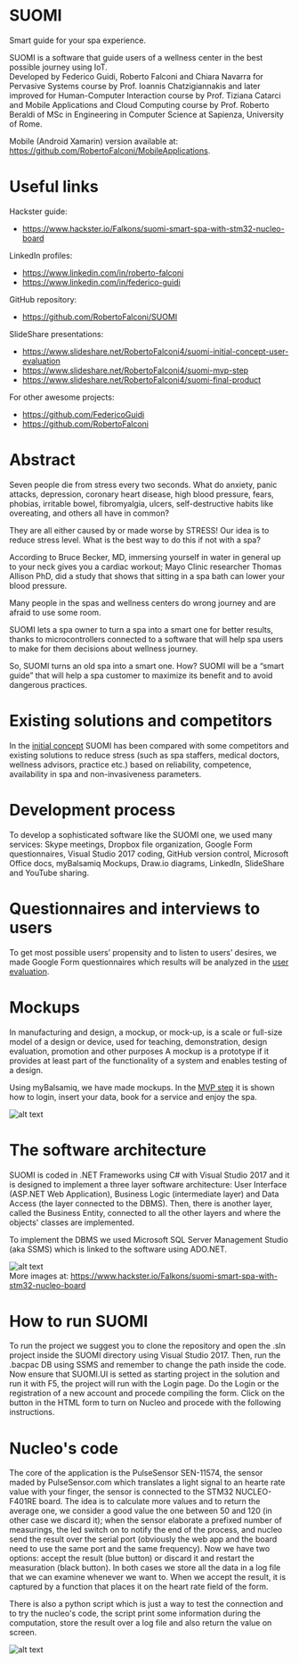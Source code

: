 # SUOMI
Smart guide for your spa experience.

SUOMI is a software that guide users of a wellness center in the best possible journey using IoT.  
Developed by Federico Guidi, Roberto Falconi and Chiara Navarra for Pervasive Systems course by Prof. Ioannis Chatzigiannakis and later improved for Human-Computer Interaction course by Prof. Tiziana Catarci and Mobile Applications and Cloud Computing course by Prof. Roberto Beraldi of MSc in Engineering in Computer Science at Sapienza, University of Rome.  

Mobile (Android Xamarin) version available at: https://github.com/RobertoFalconi/MobileApplications.  
  
# Useful links
Hackster guide:
- https://www.hackster.io/Falkons/suomi-smart-spa-with-stm32-nucleo-board  

LinkedIn profiles:  
- https://www.linkedin.com/in/roberto-falconi  
- https://www.linkedin.com/in/federico-guidi  
   
GitHub repository:  
- https://github.com/RobertoFalconi/SUOMI  
  
SlideShare presentations:  
- https://www.slideshare.net/RobertoFalconi4/suomi-initial-concept-user-evaluation  
- https://www.slideshare.net/RobertoFalconi4/suomi-mvp-step  
- https://www.slideshare.net/RobertoFalconi4/suomi-final-product  
  
For other awesome projects:  
- https://github.com/FedericoGuidi  
- https://github.com/RobertoFalconi  

# Abstract
Seven people die from stress every two seconds. What do anxiety, panic attacks, depression, coronary heart disease, high blood pressure, fears, phobias, irritable bowel, fibromyalgia, ulcers, self-destructive habits like overeating, and others all have in common?

They are all either caused by or made worse by STRESS! Our idea is to reduce stress level. What is the best way to do this if not with a spa?

According to Bruce Becker, MD, immersing yourself in water in general up to your neck gives you a cardiac workout; Mayo Clinic researcher Thomas Allison PhD, did a study that shows that sitting in a spa bath can lower your blood pressure.

Many people in the spas and wellness centers do wrong journey and are afraid to use some room.

SUOMI lets a spa owner to turn a spa into a smart one for better results, thanks to microcontrollers connected to a software that will help spa users to make for them decisions about wellness journey.

So, SUOMI turns an old spa into a smart one. How? SUOMI will be a “smart guide” that will help a spa customer to maximize its benefit and to avoid dangerous practices.

# Existing solutions and competitors
In the [initial concept](https://www.slideshare.net/RobertoFalconi4/suomi-initial-concept-user-evaluation) SUOMI has been compared with some competitors and existing solutions to reduce stress (such as spa staffers, medical doctors, wellness advisors, practice etc.) based on reliability, competence, availability in spa and non-invasiveness parameters.

# Development process
To develop a sophisticated software like the SUOMI one, we used many services: Skype meetings, Dropbox file organization, Google Form questionnaires, Visual Studio 2017 coding, GitHub version control, Microsoft Office docs, myBalsamiq Mockups, Draw.io diagrams, LinkedIn, SlideShare and YouTube sharing.

# Questionnaires and interviews to users
To get most possible users’ propensity and to listen to users’ desires, we made Google Form questionnaires which results will be analyzed in the [user evaluation](https://www.slideshare.net/RobertoFalconi4/suomi-initial-concept-user-evaluation).

# Mockups
In manufacturing and design, a mockup, or mock-up, is a scale or full-size model of a design or device, used for teaching, demonstration, design evaluation, promotion and other purposes
A mockup is a prototype if it provides at least part of the functionality of a system and enables testing of a design.

Using myBalsamiq, we have made mockups. In the [MVP step](https://www.slideshare.net/RobertoFalconi4/suomi-mvp-step) it is shown how to login, insert your data, book for a service and enjoy the spa.  

![alt text](https://hackster.imgix.net/uploads/attachments/493788/mockups_NlFGuGzOe4.png?auto=compress%2Cformat&w=680&h=510&fit=max)


# The software architecture
SUOMI is coded in .NET Frameworks using C# with Visual Studio 2017 and it is designed to implement a three layer software architecture: User Interface (ASP.NET Web Application), Business Logic (intermediate layer) and Data Access (the layer connected to the DBMS). Then, there is another layer, called the Business Entity, connected to all the other layers and where the objects' classes are implemented.

To implement the DBMS we used Microsoft SQL Server Management Studio (aka SSMS) which is linked to the software using ADO.NET.  

![alt text](https://hackster.imgix.net/uploads/attachments/493791/user_data_VPNtbw6rWh.png?auto=compress%2Cformat&w=680&h=510&fit=max)  
More images at: https://www.hackster.io/Falkons/suomi-smart-spa-with-stm32-nucleo-board

# How to run SUOMI
To run the project we suggest you to clone the repository and open the .sln project inside the SUOMI directory using Visual Studio 2017.
Then, run the .bacpac DB using SSMS and remember to change the path inside the code.
Now ensure that SUOMI.UI is setted as starting project in the solution and run it with F5, the project will run with the Login page. Do the Login or the registration of a new account and procede compiling the form. Click on the button in the HTML form to turn on Nucleo and procede with the following instructions.

# Nucleo's code
The core of the application is the PulseSensor SEN-11574, the sensor maded by PulseSensor.com which translates a light signal to an hearte rate value with your finger, the sensor is connected to the STM32 NUCLEO-F401RE board. 
The idea is to calculate more values and to return the average one, we consider a good value the one between 50 and 120 (in other case we discard it); when the sensor elaborate a prefixed number of measurings, the led switch on to notify the end of the process, and nucleo send the result over the serial port (obviously the web app and the board need to use the same port and the same frequency). Now we have two options: accept the result (blue button) or discard it and restart the measuration (black button). In both cases we store all the data in a log file that we can examine whenever we want to.
When we accept the result, it is captured by a function that places it on the heart rate field of the form.

There is also a python script which is just a way to test the connection and to try the nucleo's code, the script print some information during the computation, store the result over a log file and also return the value on screen.  
  
![alt text](https://hackster.imgix.net/uploads/attachments/493792/circuit_m6MVKTzag4.png?auto=compress%2Cformat&w=680&h=510&fit=max)

